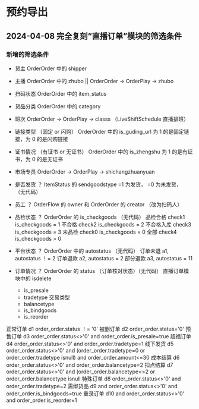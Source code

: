 # 预约导出

## 2024-04-08 完全复刻“直播订单”模块的筛选条件

### 新增的筛选条件

- 货主   OrderOrder 中的 shipper
- 主播   OrderOrder 中的 zhubo    ||   OrderOrder -> OrderPlay -> zhubo
- 扫码状态   OrderOrder 中的  item_status
- 货品分类  OrderOrder 中的  category
- 班次   OrderOrder -> OrderPlay -> classs （LiveShiftSchedule 直播排班）
- 链接类型 （固定 or 闪购） OrderOrder 中的  is_guding_url 为 1 的是固定链接，为 0 的是闪购链接
- 证书情况 （有证书 or 无证书） OrderOrder 中的 is_zhengshu 为 1 的是有证书，为 0 的是无证书
- 市场专员  OrderOrder -> OrderPlay -> shichangzhuanyuan




- 是否发货 ？ ItemStatus 的 sendgoodstype =1 为发货， =0 为未发货， （无代码）

- 员工 ？  OrderFlow 的 owner 和 OrderOrder 的 creator （改为扫码人）




- 品检状态 ？ OrderOrder  的 is_checkgoods （无代码） 
品检合格   check1  is_checkgoods = 1
不合格 check2  is_checkgoods = 2
不合格入库  check3 is_checkgoods = 3
未品检 check0  is_checkgoods = 0
全部 check4 is_checkgoods > 0


- 平台状态  ？  OrderOrder 中的 autostatus （无代码）
订单未退 a1,  autostatus ！= 2
订单退款 a2,  autostatus = 2
部分退款 a3,  autostatus = 11


- 订单情况 ？ OrderOrder 的 status （订单核对状态）（无代码） 直播订单模块中的 isdelete
    - is_presale  
    - tradetype  交易类型
    - balancetype
    - is_bindgoods
    - is_reorder

正常订单  d1    order_order.status  ！= '0'
被删订单  d2    order_order.status='0'
预售订单  d3    order_order.status<>'0' and order_order.is_presale=true
超福订单  d4    order_order.status<>'0' and order_order.tradetype=1
线下发货  d5    order_order.status<>'0' and (order_order.tradetype=0 or  order_order.tradetype isnull) and order_order.amount<=30
成本结算  d6    order_order.status<>'0' and order_order.balancetype=2
扣点结算  d7    order_order.status<>'0' and (order_order.balancetype<>2 or order_order.balancetype isnull
特殊订单  d8    order_order.status<>'0' and order_order.tradetype=2
需绑货品  d9    and order_order.status<>'0' and order_order.is_bindgoods=true
重录订单  d10   and order_order.status<>'0' and order_order.is_reorder=1

